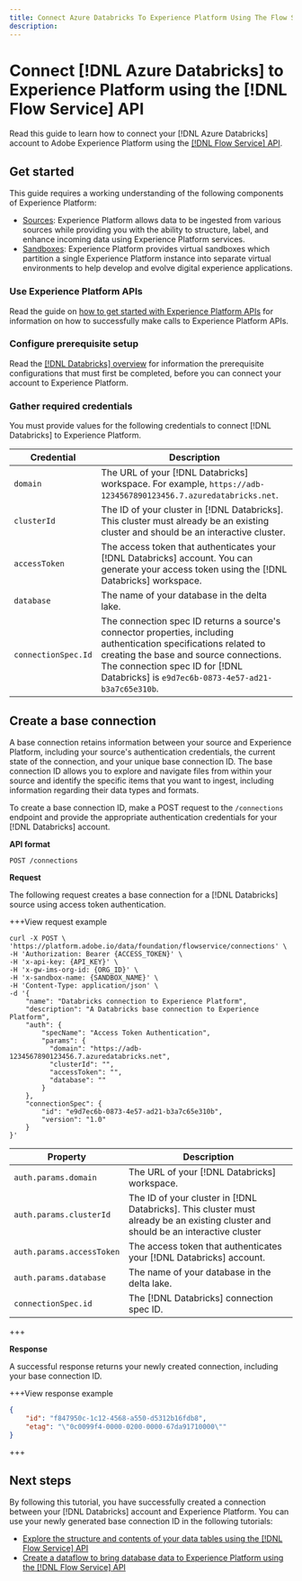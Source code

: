 ```yaml
---
title: Connect Azure Databricks To Experience Platform Using The Flow Service API
description: 
---
```

# Connect [!DNL Azure Databricks] to Experience Platform using the [!DNL Flow Service] API

Read this guide to learn how to connect your [!DNL Azure Databricks] account to Adobe Experience Platform using the [[!DNL Flow Service] API](https://developer.adobe.com/experience-platform-apis/references/flow-service/).

## Get started

This guide requires a working understanding of the following components of Experience Platform:

* [Sources](../../../../home.md): Experience Platform allows data to be ingested from various sources while providing you with the ability to structure, label, and enhance incoming data using Experience Platform services.
* [Sandboxes](../../../../../sandboxes/home.md): Experience Platform provides virtual sandboxes which partition a single Experience Platform instance into separate virtual environments to help develop and evolve digital experience applications.

### Use Experience Platform APIs

Read the guide on [how to get started with Experience Platform APIs](../../../../../landing/api-guide.md) for information on how to successfully make calls to Experience Platform APIs.

### Configure prerequisite setup

Read the [[!DNL Databricks] overview](../../../../connectors/databases/databricks.md) for information the prerequisite configurations that must first be completed, before you can connect your account to Experience Platform.

### Gather required credentials

You must provide values for the following credentials to connect [!DNL Databricks] to Experience Platform.

| Credential | Description |
| --- | --- |
| `domain` | The URL of your [!DNL Databricks] workspace. For example, `https://adb-1234567890123456.7.azuredatabricks.net`. |
| `clusterId` | The ID of your cluster in [!DNL Databricks]. This cluster must already be an existing cluster and should be an interactive cluster. |
| `accessToken` | The access token that authenticates your [!DNL Databricks] account. You can generate your access token using the [!DNL Databricks] workspace. |
| `database` | The name of your database in the delta lake. |
| `connectionSpec.Id` | The connection spec ID returns a source's connector properties, including authentication specifications related to creating the base and source connections. The connection spec ID for [!DNL Databricks] is `e9d7ec6b-0873-4e57-ad21-b3a7c65e310b`. |

## Create a base connection

A base connection retains information between your source and Experience Platform, including your source's authentication credentials, the current state of the connection, and your unique base connection ID. The base connection ID allows you to explore and navigate files from within your source and identify the specific items that you want to ingest, including information regarding their data types and formats.

To create a base connection ID, make a POST request to the `/connections` endpoint and provide the appropriate authentication credentials for your [!DNL Databricks] account.

**API format**

```https
POST /connections
```

**Request**

The following request creates a base connection for a [!DNL Databricks] source using access token authentication.

+++View request example

```shell
curl -X POST \
'https://platform.adobe.io/data/foundation/flowservice/connections' \
-H 'Authorization: Bearer {ACCESS_TOKEN}' \
-H 'x-api-key: {API_KEY}' \
-H 'x-gw-ims-org-id: {ORG_ID}' \
-H 'x-sandbox-name: {SANDBOX_NAME}' \
-H 'Content-Type: application/json' \
-d '{
    "name": "Databricks connection to Experience Platform",
    "description": "A Databricks base connection to Experience Platform",
    "auth": {
        "specName": "Access Token Authentication",
        "params": {
          "domain": "https://adb-1234567890123456.7.azuredatabricks.net",
          "clusterId": "",
          "accessToken": "",
          "database": ""
        }
    },
    "connectionSpec": {
        "id": "e9d7ec6b-0873-4e57-ad21-b3a7c65e310b",
        "version": "1.0"
    }
}'
```

| Property | Description |
| --- | --- |
| `auth.params.domain` | The URL of your [!DNL Databricks] workspace. |
| `auth.params.clusterId` | The ID of your cluster in [!DNL Databricks]. This cluster must already be an existing cluster and should be an interactive cluster |
| `auth.params.accessToken` | The access token that authenticates your [!DNL Databricks] account. |
| `auth.params.database` | The name of your database in the delta lake. |
| `connectionSpec.id` | The [!DNL Databricks] connection spec ID. |

+++

**Response**

A successful response returns your newly created connection, including your base connection ID.

+++View response example

```json
{
    "id": "f847950c-1c12-4568-a550-d5312b16fdb8",
    "etag": "\"0c0099f4-0000-0200-0000-67da91710000\""
}
```

+++

## Next steps

By following this tutorial, you have successfully created a connection between your [!DNL Databricks] account and Experience Platform. You can use your newly generated base connection ID in the following tutorials:

* [Explore the structure and contents of your data tables using the [!DNL Flow Service] API](../../explore/tabular.md)
* [Create a dataflow to bring database data to Experience Platform using the [!DNL Flow Service] API](../../collect/database-nosql.md)
